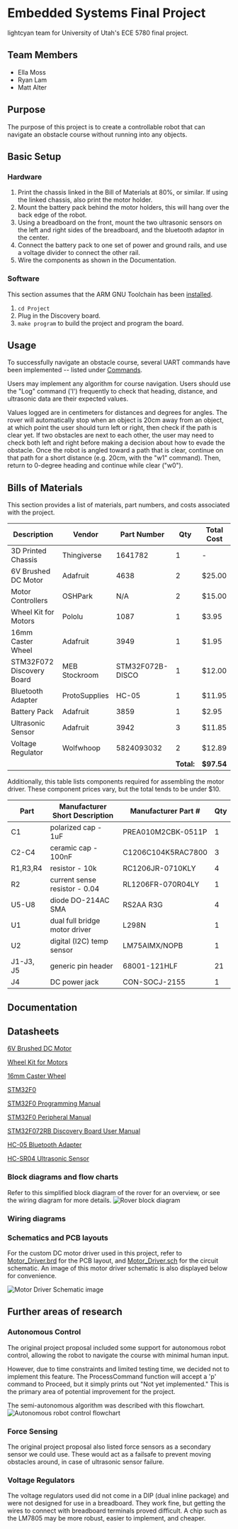# Embedded Systems Final Project
lightcyan team for University of Utah's ECE 5780 final project.

## Team Members
* Ella Moss
* Ryan Lam
* Matt Alter

## Purpose
The purpose of this project is to create a controllable robot that can navigate an obstacle course without running into any objects.

## Basic Setup

### Hardware
1. Print the chassis linked in the Bill of Materials at 80%, or similar. If using the linked chassis, also print the motor holder.
2. Mount the battery pack behind the motor holders, this will hang over the back edge of the robot.
3. Using a breadboard on the front, mount the two ultrasonic sensors on the left and right sides of the breadboard, and the bluetooth adaptor in the center.
4. Connect the battery pack to one set of power and ground rails, and use a voltage divider to connect the other rail.
5. Wire the components as shown in the Documentation.

### Software
This section assumes that the ARM GNU Toolchain has been [installed](https://developer.arm.com/downloads/-/arm-gnu-toolchain-downloads).
1. `cd Project`
2. Plug in the Discovery board.
3. `make program` to build the project and program the board.

## Usage
To successfully navigate an obstacle course, several UART commands have been implemented -- listed under [Commands](Commands.md).

Users may implement any algorithm for course navigation. Users should use the "Log" command ('l') frequently to check that heading, distance, and ultrasonic data are their expected values.

Values logged are in centimeters for distances and degrees for angles. The rover will automatically stop when an object is 20cm away from an object, at which point the user should turn left or right, then check if the path is clear yet. If two obstacles are next to each other, the user may need to check both left and right before making a decision about how to evade the obstacle. Once the robot is angled toward a path that is clear, continue on that path for a short distance (e.g. 20cm, with the "w1" command). Then, return to 0-degree heading and continue while clear ("w0").

## Bills of Materials
This section provides a list of materials, part numbers, and costs associated with the project.

| Description | Vendor | Part Number | Qty | Total Cost |
|-------------|--------|-------------|-----|------------|
| 3D Printed Chassis | Thingiverse | 1641782| 1 | - |
| 6V Brushed DC Motor | Adafruit | 4638 | 2 | $25.00 |
| Motor Controllers | OSHPark | N/A | 2 | $15.00 |
| Wheel Kit for Motors | Pololu | 1087 | 1 | $3.95 |
| 16mm Caster Wheel | Adafruit | 3949 | 1 | $1.95 |
| STM32F072 Discovery Board | MEB Stockroom | STM32F072B-DISCO | 1 | $12.00 |
| Bluetooth Adapter | ProtoSupplies | HC-05 | 1 | $11.95 |
| Battery Pack | Adafruit | 3859 | 1 | $2.95 |
| Ultrasonic Sensor | Adafruit | 3942 | 3 | $11.85 |
| Voltage Regulator | Wolfwhoop | 5824093032 | 2 | $12.89 |
| | | | **Total:** | **$97.54** |

Additionally, this table lists components required for assembling the motor driver. These component prices vary, but the total tends to be under $10.

| Part     | Manufacturer Short Description | Manufacturer Part # | Qty |
| ----     | ------------------------------ | ------------------- | --- |
| C1       | polarized cap - 1uF            | PREA010M2CBK-0511P  | 1   |
| C2-C4    | ceramic cap - 100nF            | C1206C104K5RAC7800  | 3   |
| R1,R3,R4 | resistor - 10k                 | RC1206JR-0710KLY    | 4   |
| R2       | current sense resistor - 0.04  | RL1206FR-070R04LY   | 1   |
| U5-U8    | diode DO-214AC SMA             | RS2AA R3G           | 4   |
| U1       | dual full bridge motor driver  | L298N               | 1   |
| U2       | digital (I2C) temp sensor      | LM75AIMX/NOPB       | 1   |
| J1-J3, J5| generic pin header             | 68001-121HLF        | 21  |
| J4       | DC power jack                  | CON-SOCJ-2155       | 1   |

## Documentation

## Datasheets 
[6V Brushed DC Motor](https://cdn-shop.adafruit.com/product-files/4638/n20+motors_C15008.pdf)

[Wheel Kit for Motors](https://www.pololu.com/file/0J1708/pololu-wheel-dimensions.pdf)

[16mm Caster Wheel](https://www.adafruit.com/product/3949)

[STM32F0](https://www.st.com/content/ccc/resource/technical/document/datasheet/cd/46/43/83/22/d3/40/c8/DM00090510.pdf/files/DM00090510.pdf/jcr:content/translations/en.DM00090510.pdf)

[STM32F0 Programming Manual](https://www.st.com/content/ccc/resource/technical/document/programming_manual/fc/90/c7/17/a1/44/43/89/DM00051352.pdf/files/DM00051352.pdf/jcr:content/translations/en.DM00051352.pdf)

[STM32F0 Peripheral Manual](https://www.st.com/content/ccc/resource/technical/document/reference_manual/c2/f8/8a/f2/18/e6/43/96/DM00031936.pdf/files/DM00031936.pdf/jcr:content/translations/en.DM00031936.pdf)

[STM32F072RB Discovery Board User Manual](https://www.st.com/content/ccc/resource/technical/document/user_manual/3b/8d/46/57/b7/a9/49/b4/DM00099401.pdf/files/DM00099401.pdf/jcr:content/translations/en.DM00099401.pdf)

[HC-05 Bluetooth Adapter](www.electronicaestudio.com/docs/istd016A.pdf)

[HC-SR04 Ultrasonic Sensor](https://cdn.sparkfun.com/datasheets/Sensors/Proximity/HCSR04.pdf)

### Block diagrams and flow charts
Refer to this simplified block diagram of the rover for an overview, or see the wiring diagram for more details.
![Rover block diagram](img/BlockDiagram.png)

### Wiring diagrams

### Schematics and PCB layouts
For the custom DC motor driver used in this project, refer to [Motor\_Driver.brd](Motor_Driver.brd) for the PCB layout, and [Motor\_Driver.sch](Motor_Driver.sch) for the circuit schematic. An image of this motor driver schematic is also displayed below for convenience.

![Motor Driver Schematic image](img/MotorDriverSchematic.png)

## Further areas of research

### Autonomous Control
The original project proposal included some support for autonomous robot control, allowing the robot to navigate the course with minimal human input.

However, due to time constraints and limited testing time, we decided not to implement this feature. The ProcessCommand function will accept a 'p' command to Proceed, but it simply prints out "Not yet implemented." This is the primary area of potential improvement for the project.

The semi-autonomous algorithm was described with this flowchart.
![Autonomous robot control flowchart](img/AutonomousFlowchart.jpg)

### Force Sensing
The original project proposal also listed force sensors as a secondary sensor we could use. These would act as a failsafe to prevent moving obstacles around, in case of ultrasonic sensor failure.

### Voltage Regulators
The voltage regulators used did not come in a DIP (dual inline package) and were not designed for use in a breadboard. They work fine, but getting the wires to connect with breadboard terminals proved difficult. A chip such as the LM7805 may be more robust, easier to implement, and cheaper.



